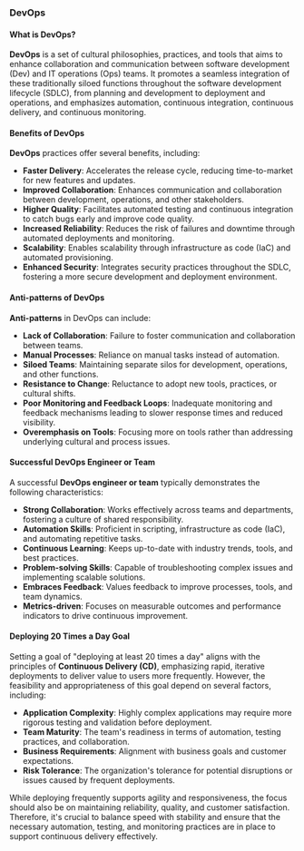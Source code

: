 ### DevOps

#### What is DevOps?

**DevOps** is a set of cultural philosophies, practices, and tools that aims to enhance collaboration and communication between software development (Dev) and IT operations (Ops) teams. It promotes a seamless integration of these traditionally siloed functions throughout the software development lifecycle (SDLC), from planning and development to deployment and operations, and emphasizes automation, continuous integration, continuous delivery, and continuous monitoring.

#### Benefits of DevOps

**DevOps** practices offer several benefits, including:

- **Faster Delivery**: Accelerates the release cycle, reducing time-to-market for new features and updates.
- **Improved Collaboration**: Enhances communication and collaboration between development, operations, and other stakeholders.
- **Higher Quality**: Facilitates automated testing and continuous integration to catch bugs early and improve code quality.
- **Increased Reliability**: Reduces the risk of failures and downtime through automated deployments and monitoring.
- **Scalability**: Enables scalability through infrastructure as code (IaC) and automated provisioning.
- **Enhanced Security**: Integrates security practices throughout the SDLC, fostering a more secure development and deployment environment.

#### Anti-patterns of DevOps

**Anti-patterns** in DevOps can include:

- **Lack of Collaboration**: Failure to foster communication and collaboration between teams.
- **Manual Processes**: Reliance on manual tasks instead of automation.
- **Siloed Teams**: Maintaining separate silos for development, operations, and other functions.
- **Resistance to Change**: Reluctance to adopt new tools, practices, or cultural shifts.
- **Poor Monitoring and Feedback Loops**: Inadequate monitoring and feedback mechanisms leading to slower response times and reduced visibility.
- **Overemphasis on Tools**: Focusing more on tools rather than addressing underlying cultural and process issues.

#### Successful DevOps Engineer or Team

A successful **DevOps engineer or team** typically demonstrates the following characteristics:

- **Strong Collaboration**: Works effectively across teams and departments, fostering a culture of shared responsibility.
- **Automation Skills**: Proficient in scripting, infrastructure as code (IaC), and automating repetitive tasks.
- **Continuous Learning**: Keeps up-to-date with industry trends, tools, and best practices.
- **Problem-solving Skills**: Capable of troubleshooting complex issues and implementing scalable solutions.
- **Embraces Feedback**: Values feedback to improve processes, tools, and team dynamics.
- **Metrics-driven**: Focuses on measurable outcomes and performance indicators to drive continuous improvement.

#### Deploying 20 Times a Day Goal

Setting a goal of "deploying at least 20 times a day" aligns with the principles of **Continuous Delivery (CD)**, emphasizing rapid, iterative deployments to deliver value to users more frequently. However, the feasibility and appropriateness of this goal depend on several factors, including:

- **Application Complexity**: Highly complex applications may require more rigorous testing and validation before deployment.
- **Team Maturity**: The team's readiness in terms of automation, testing practices, and collaboration.
- **Business Requirements**: Alignment with business goals and customer expectations.
- **Risk Tolerance**: The organization's tolerance for potential disruptions or issues caused by frequent deployments.

While deploying frequently supports agility and responsiveness, the focus should also be on maintaining reliability, quality, and customer satisfaction. Therefore, it's crucial to balance speed with stability and ensure that the necessary automation, testing, and monitoring practices are in place to support continuous delivery effectively.

